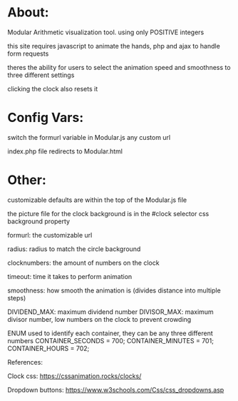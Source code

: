 # About:
Modular Arithmetic visualization tool. using only POSITIVE integers

this site requires javascript to animate the hands, php and ajax to handle form requests

theres the ability for users to select the animation speed and smoothness to three different settings

clicking the clock also resets it


# Config Vars:
switch the formurl variable in Modular.js any custom url

index.php file redirects to Modular.html

# Other:
customizable defaults are within the top of the Modular.js file

the picture file for the clock background is in the #clock selector css background property

formurl: the customizable url

radius: radius to match the circle background

clocknumbers: the amount of numbers on the clock

timeout: time it takes to perform animation

smoothness: how smooth the animation is (divides distance into multiple steps)

DIVIDEND_MAX: maximum dividend number
DIVISOR_MAX: maximum divisor number, low numbers on the clock to prevent crowding

ENUM used to identify each container, they can be any three different numbers
CONTAINER_SECONDS = 700;
CONTAINER_MINUTES = 701;
CONTAINER_HOURS = 702;

References:

Clock css:
https://cssanimation.rocks/clocks/

Dropdown buttons:
https://www.w3schools.com/Css/css_dropdowns.asp


